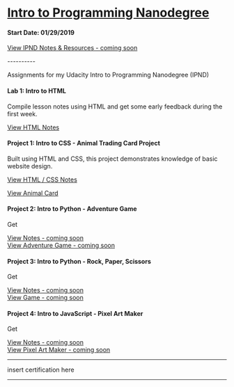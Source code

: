 <h1><a href="https://www.udacity.com/course/intro-to-programming-nanodegree--nd000">Intro to Programming Nanodegree</a></h1>
<h4>Start Date: 01/29/2019</h4>

<a href="https://www.udacity.com/course/intro-to-programming-nanodegree--nd000">View IPND Notes &amp; Resources - coming soon</a>

<p>----------</p>

<p>Assignments for my Udacity Intro to Programming Nanodegree (IPND)</p>

<h4>Lab 1: Intro to HTML</h4>
<p>Compile lesson notes using HTML and get some early feedback during the first week.</p>
<a href="https://htmlpreview.github.io/?https://github.com/fswylie01/udacity-ipnd/blob/master/Lab_1/html_notes.html" target="_blank">View HTML Notes</a>

<h4>Project 1: Intro to CSS - Animal Trading Card Project</h4>
<p>Built using HTML and CSS, this project demonstrates knowledge of basic website design.<p>
<a href="https://htmlpreview.github.io/?https://github.com/fswylie01/udacity-ipnd/blob/master/Project_1/HTML_CSS_Notes/css_notes_folder/css_notes.html">View HTML / CSS Notes</a></br>

<a href="https://htmlpreview.github.io/?https://github.com/fswylie01/udacity-ipnd/blob/master/Project_1/Animal_Card_Project/card.html">View Animal Card</a> 

<h4>Project 2: Intro to Python - Adventure Game</h4>
<p>Get<p>
<a href="#">View Notes - coming soon</a></br>
<a href="#">View Adventure Game - coming soon</a> 

<h4>Project 3: Intro to Python - Rock, Paper, Scissors</h4>
<p>Get<p>
<a href="#">View Notes - coming soon</a></br>
<a href="https://www.udacity.com/course/intro-to-programming-nanodegree--nd000">View Game - coming soon</a> 

<h4>Project 4: Intro to JavaScript - Pixel Art Maker</h4>
<p>Get<p>
<a href="#">View Notes - coming soon</a></br>
<a href="https://www.udacity.com/course/intro-to-programming-nanodegree--nd000">View Pixel Art Maker - coming soon</a>
  
<hr>
insert certification here
<hr>
  

